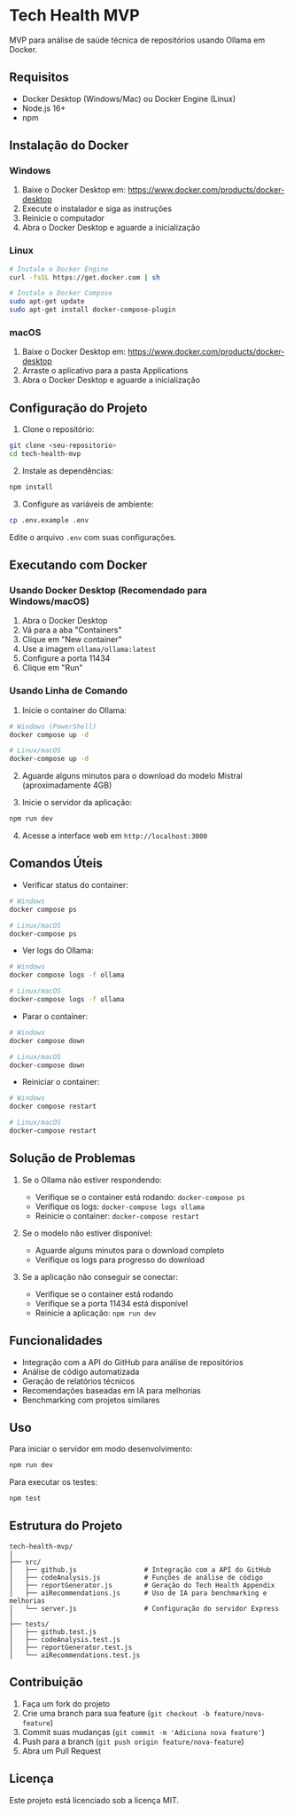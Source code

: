 # Tech Health MVP

MVP para análise de saúde técnica de repositórios usando Ollama em Docker.

## Requisitos

- Docker Desktop (Windows/Mac) ou Docker Engine (Linux)
- Node.js 16+
- npm

## Instalação do Docker

### Windows
1. Baixe o Docker Desktop em: https://www.docker.com/products/docker-desktop
2. Execute o instalador e siga as instruções
3. Reinicie o computador
4. Abra o Docker Desktop e aguarde a inicialização

### Linux
```bash
# Instale o Docker Engine
curl -fsSL https://get.docker.com | sh

# Instale o Docker Compose
sudo apt-get update
sudo apt-get install docker-compose-plugin
```

### macOS
1. Baixe o Docker Desktop em: https://www.docker.com/products/docker-desktop
2. Arraste o aplicativo para a pasta Applications
3. Abra o Docker Desktop e aguarde a inicialização

## Configuração do Projeto

1. Clone o repositório:
```bash
git clone <seu-repositorio>
cd tech-health-mvp
```

2. Instale as dependências:
```bash
npm install
```

3. Configure as variáveis de ambiente:
```bash
cp .env.example .env
```
Edite o arquivo `.env` com suas configurações.

## Executando com Docker

### Usando Docker Desktop (Recomendado para Windows/macOS)
1. Abra o Docker Desktop
2. Vá para a aba "Containers"
3. Clique em "New container"
4. Use a imagem `ollama/ollama:latest`
5. Configure a porta 11434
6. Clique em "Run"

### Usando Linha de Comando
1. Inicie o container do Ollama:
```bash
# Windows (PowerShell)
docker compose up -d

# Linux/macOS
docker-compose up -d
```

2. Aguarde alguns minutos para o download do modelo Mistral (aproximadamente 4GB)

3. Inicie o servidor da aplicação:
```bash
npm run dev
```

4. Acesse a interface web em `http://localhost:3000`

## Comandos Úteis

- Verificar status do container:
```bash
# Windows
docker compose ps

# Linux/macOS
docker-compose ps
```

- Ver logs do Ollama:
```bash
# Windows
docker compose logs -f ollama

# Linux/macOS
docker-compose logs -f ollama
```

- Parar o container:
```bash
# Windows
docker compose down

# Linux/macOS
docker-compose down
```

- Reiniciar o container:
```bash
# Windows
docker compose restart

# Linux/macOS
docker-compose restart
```

## Solução de Problemas

1. Se o Ollama não estiver respondendo:
   - Verifique se o container está rodando: `docker-compose ps`
   - Verifique os logs: `docker-compose logs ollama`
   - Reinicie o container: `docker-compose restart`

2. Se o modelo não estiver disponível:
   - Aguarde alguns minutos para o download completo
   - Verifique os logs para progresso do download

3. Se a aplicação não conseguir se conectar:
   - Verifique se o container está rodando
   - Verifique se a porta 11434 está disponível
   - Reinicie a aplicação: `npm run dev`

## Funcionalidades

- Integração com a API do GitHub para análise de repositórios
- Análise de código automatizada
- Geração de relatórios técnicos
- Recomendações baseadas em IA para melhorias
- Benchmarking com projetos similares

## Uso

Para iniciar o servidor em modo desenvolvimento:
```bash
npm run dev
```

Para executar os testes:
```bash
npm test
```

## Estrutura do Projeto

```
tech-health-mvp/
│
├── src/
│   ├── github.js                 # Integração com a API do GitHub
│   ├── codeAnalysis.js           # Funções de análise de código
│   ├── reportGenerator.js        # Geração do Tech Health Appendix
│   ├── aiRecommendations.js      # Uso de IA para benchmarking e melhorias
│   └── server.js                 # Configuração do servidor Express
│
├── tests/
│   ├── github.test.js
│   ├── codeAnalysis.test.js
│   ├── reportGenerator.test.js
│   └── aiRecommendations.test.js
```

## Contribuição

1. Faça um fork do projeto
2. Crie uma branch para sua feature (`git checkout -b feature/nova-feature`)
3. Commit suas mudanças (`git commit -m 'Adiciona nova feature'`)
4. Push para a branch (`git push origin feature/nova-feature`)
5. Abra um Pull Request

## Licença

Este projeto está licenciado sob a licença MIT. 